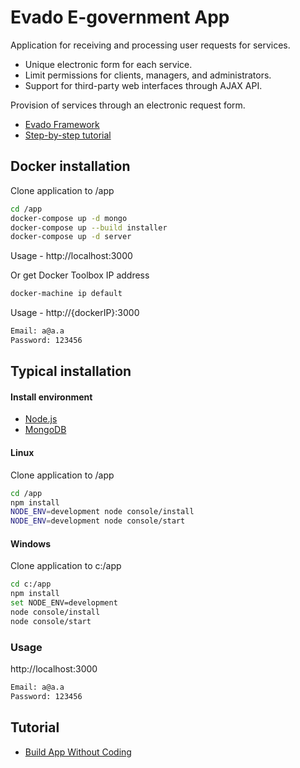 # Evado E-government App

Application for receiving and processing user requests for services.

- Unique electronic form for each service.
- Limit permissions for clients, managers, and administrators.
- Support for third-party web interfaces through AJAX API.    
  
Provision of services through an electronic request form.

- [Evado Framework](https://github.com/mkhorin/evado)
- [Step-by-step tutorial](http://nervebit.com)

## Docker installation

Clone application to /app
```sh
cd /app
docker-compose up -d mongo
docker-compose up --build installer
docker-compose up -d server
```
Usage - http://localhost:3000

Or get Docker Toolbox IP address
```sh
docker-machine ip default
```
Usage - http://{dockerIP}:3000
```sh
Email: a@a.a
Password: 123456
```

## Typical installation

#### Install environment
- [Node.js](https://nodejs.org)
- [MongoDB](https://www.mongodb.com/download-center/community)

#### Linux
Clone application to /app
```sh
cd /app
npm install
NODE_ENV=development node console/install
NODE_ENV=development node console/start
```

#### Windows
Clone application to c:/app
```sh
cd c:/app
npm install
set NODE_ENV=development
node console/install
node console/start
```

### Usage
http://localhost:3000
```sh
Email: a@a.a
Password: 123456
```

## Tutorial
- [Build App Without Coding](http://nervebit.com)